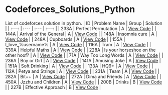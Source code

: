 # Codeforces_Solutions_Python
List of codeforces solution in python. 
| ID | Problem Name | Group | Solution |
| :---: | :--- | :--- | :---: |
| 233A | Perfect Permutation | A | [View Code](./Group_A_Questions/Perfect_Permutation_Solution.py) |
| 144A | Arrival of the General | A | [View Code](./Group_A_Questions/Arrival_of_the_General.py) |
| 148A | Insomnia cure | A | [View Code](./Group_A_Questions/Insomnia_cure.py) |
| 248A | Cupboards | A | [View Code](./Group_A_Questions/Cupboards.py) |
| 155A | I_love_\%username\% | A | [View Code](./Group_A_Questions/I_love_%5C%25username%5C%25.py) |
| 116A | Tram | A | [View Code](./Group_A_Questions/Tram.py) |
| 339A | Helpful Maths | A | [View Code](./Group_A_Questions/Helpful_Maths.py) |
| 228A | Is your horseshoe on the other hoof? | A | [View Code](./Group_A_Questions/is_your_horseshoe_on_the_other_hoof.py) |
| 71A | Way Too Long Words | A | [View Code](./Group_A_Questions/Way_Too_Long_Words.py) |
| 236A | Boy or Girl | A | [View Code](./Group_A_Questions/Boy_or_Girl.py) |
| 141A | Amusing Joke | A | [View Code](./Group_A_Questions/Amusing_Joke.py) |
| 151A | Soft Drinking | A | [View Code](./Group_A_Questions/Soft_Drinking.py) |
| 133A | HQ9+ | A | [View Code](./Group_A_Questions/HQ9%2B.py) |
| 112A | Petya and Strings | A | [View Code](./Group_A_Questions/Petya_and_Strings.py) |
| 231A | Team | A | [View Code](./Group_A_Questions/Team.py) |
| 282A | Bit++ | A | [View Code](./Group_A_Questions/Bit%2B%2B.py) |
| 272A | Dima and Friends | A | [View Code](./Group_A_Questions/Dima_and_Friends.py) |
| 450A | Jzzhu and Children | A | [View Code](./Group_A_Questions/Jzzhu_and_Children.py) |
| 200B | Drinks | B | [View Code](./Group_B_Questions/Drinks.py) |
| 227B | Effective Approach | B | [View Code](./Group_B_Questions/Effective_Approach.py) |
